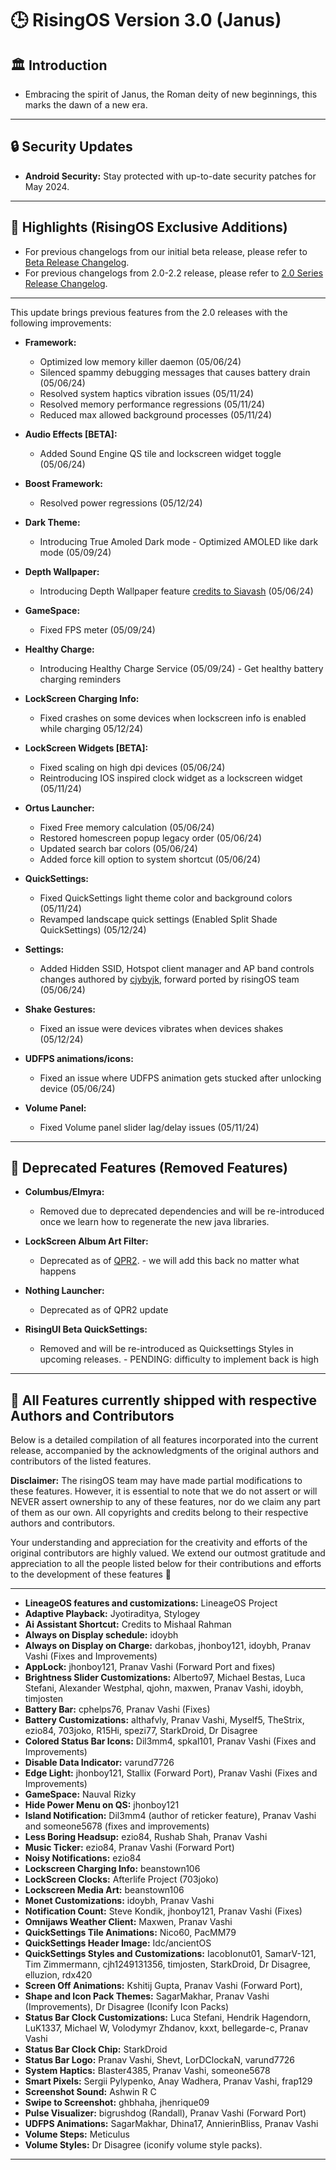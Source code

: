 # 🕒 RisingOS Version 3.0 (Janus)

## 🏛️ Introduction
- Embracing the spirit of Janus, the Roman deity of new beginnings, this marks the dawn of a new era.

---

## 🔒 Security Updates
- **Android Security:** Stay protected with up-to-date security patches for May 2024.
---

## 💬 Highlights (RisingOS Exclusive Additions)

- For previous changelogs from our initial beta release, please refer to [Beta Release Changelog](https://github.com/RisingTechOSS/risingOS_changelogs/tree/32f1bc41a6a0b7c263b157c68dacd08ce4e768c8).
- For previous changelogs from 2.0-2.2 release, please refer to [2.0 Series Release Changelog](https://github.com/RisingTechOSS/risingOS_changelogs/tree/ebdf909aff26a0bfe4c0c669b34bdf333ba4e3c9).
---

This update brings previous features from the 2.0 releases with the following improvements:

- **Framework:**
  - Optimized low memory killer daemon (05/06/24)
  - Silenced spammy debugging messages that causes battery drain (05/06/24)
  - Resolved system haptics vibration issues  (05/11/24)
  - Resolved memory performance regressions (05/11/24)
  - Reduced max allowed background processes (05/11/24)
  
- **Audio Effects [BETA]:**
  - Added Sound Engine QS tile and lockscreen widget toggle (05/06/24)

- **Boost Framework:**
  - Resolved power regressions (05/12/24)

- **Dark Theme:**
  - Introducing True Amoled Dark mode - Optimized AMOLED like dark mode (05/09/24)

- **Depth Wallpaper:**
  - Introducing Depth Wallpaper feature [credits to Siavash](https://github.com/siavash79) (05/06/24)

- **GameSpace:**
  - Fixed FPS meter (05/09/24)

- **Healthy Charge:**
  - Introducing Healthy Charge Service (05/09/24) - Get healthy battery charging reminders

- **LockScreen Charging Info:**
  - Fixed crashes on some devices when lockscreen info is enabled while charging 05/12/24)

- **LockScreen Widgets [BETA]:**
  - Fixed scaling on high dpi devices (05/06/24)
  - Reintroducing IOS inspired clock widget as a lockscreen widget (05/11/24)

- **Ortus Launcher:**
  - Fixed Free memory calculation (05/06/24)
  - Restored homescreen popup legacy order (05/06/24)
  - Updated search bar colors (05/06/24)
  - Added force kill option to system shortcut (05/06/24)

- **QuickSettings:**
  - Fixed QuickSettings light theme color and background colors (05/11/24)
  - Revamped landscape quick settings (Enabled Split Shade QuickSettings) (05/12/24)

- **Settings:**
  - Added Hidden SSID, Hotspot client manager and AP band controls changes authored by [cjybyjk](https://github.com/cjybyjk/), forward ported by risingOS team (05/06/24)

- **Shake Gestures:**
  - Fixed an issue were devices vibrates when devices shakes (05/12/24)

- **UDFPS animations/icons:**
  - Fixed an issue where UDFPS animation gets stucked after unlocking device (05/06/24)

- **Volume Panel:**
  - Fixed Volume panel slider lag/delay issues (05/11/24)

---

## 👴 Deprecated Features (Removed Features)

- **Columbus/Elmyra:**
  - Removed due to deprecated dependencies and will be re-introduced once we learn how to regenerate the new java libraries.

- **LockScreen Album Art Filter:**
  - Deprecated as of [QPR2](https://github.com/crdroidandroid/android_frameworks_base/commit/8f922ec2cb649b99b07a90836584702c4f22e0a9). - we will add this back no matter what happens

- **Nothing Launcher:**
  - Deprecated as of QPR2 update

- **RisingUI Beta QuickSettings:**
  - Removed and will be re-introduced as Quicksettings Styles in upcoming releases. - PENDING: difficulty to implement back is high

---

## 🙌 All Features currently shipped with respective Authors and Contributors
Below is a detailed compilation of all features incorporated into the current release, accompanied by the acknowledgments of the original authors and contributors of the listed features.

**Disclaimer:** The risingOS team may have made partial modifications to these features. However, it is essential to note that we do not assert or will NEVER assert ownership to any of these features, nor do we claim any part of them as our own. All copyrights and credits belong to their respective authors and contributors.

Your understanding and appreciation for the creativity and efforts of the original contributors are highly valued. We extend our outmost gratitude and appreciation to all the people listed below for their contributions and efforts to the development of these features 🙏

---
- **LineageOS features and customizations:** LineageOS Project
- **Adaptive Playback:** Jyotiraditya, Stylogey
- **Ai Assistant Shortcut:** Credits to Mishaal Rahman
- **Always on Display schedule:** idoybh
- **Always on Display on Charge:** darkobas, jhonboy121, idoybh, Pranav Vashi (Fixes and Improvements)
- **AppLock:** jhonboy121, Pranav Vashi (Forward Port and fixes)
- **Brightness Slider Customizations:** Alberto97, Michael Bestas, Luca Stefani, Alexander Westphal, qjohn, maxwen, Pranav Vashi, idoybh, timjosten
- **Battery Bar:** cphelps76, Pranav Vashi (Fixes)
- **Battery Customizations:** althafvly, Pranav Vashi, Myself5, TheStrix, ezio84, 703joko, R15Hi, spezi77, StarkDroid, Dr Disagree
- **Colored Status Bar Icons:** Dil3mm4, spkal101, Pranav Vashi (Fixes and Improvements)
- **Disable Data Indicator:** varund7726
- **Edge Light:** jhonboy121, Stallix (Forward Port), Pranav Vashi (Fixes and Improvements)
- **GameSpace:** Nauval Rizky
- **Hide Power Menu on QS:** jhonboy121
- **Island Notification:** Dil3mm4 (author of reticker feature), Pranav Vashi and someone5678 (fixes and improvements)
- **Less Boring Headsup:** ezio84, Rushab Shah, Pranav Vashi
- **Music Ticker:** ezio84, Pranav Vashi (Forward Port)
- **Noisy Notifications:** ezio84
- **Lockscreen Charging Info:** beanstown106
- **LockScreen Clocks:** Afterlife Project (703joko)
- **Lockscreen Media Art:** beanstown106
- **Monet Customizations:** idoybh, Pranav Vashi
- **Notification Count:** Steve Kondik, jhonboy121, Pranav Vashi (Fixes)
- **Omnijaws Weather Client:** Maxwen, Pranav Vashi
- **QuickSettings Tile Animations:** Nico60, PacMM79
- **QuickSettings Header Image:** Idc/ancientOS
- **QuickSettings Styles and Customizations:** IacobIonut01, SamarV-121, Tim Zimmermann, cjh1249131356, timjosten, StarkDroid, Dr Disagree, elluzion, rdx420
- **Screen Off Animations:** Kshitij Gupta, Pranav Vashi (Forward Port),
- **Shape and Icon Pack Themes:** SagarMakhar, Pranav Vashi (Improvements), Dr Disagree (Iconify Icon Packs)
- **Status Bar Clock Customizations:** Luca Stefani, Hendrik Hagendorn, LuK1337, Michael W, Volodymyr Zhdanov, kxxt, bellegarde-c, Pranav Vashi
- **Status Bar Clock Chip:** StarkDroid
- **Status Bar Logo:** Pranav Vashi, Shevt, LorDClockaN, varund7726
- **System Haptics:** Blaster4385, Pranav Vashi, someone5678
- **Smart Pixels:** Sergii Pylypenko, Anay Wadhera, Pranav Vashi, frap129
- **Screenshot Sound:** Ashwin R C
- **Swipe to Screenshot:** ghbhaha, jhenrique09
- **Pulse Visualizer:** bigrushdog (Randall), Pranav Vashi (Forward Port)
- **UDFPS Animations:** SagarMakhar, Dhina17, AnnierinBliss, Pranav Vashi
- **Volume Steps:** Meticulus
- **Volume Styles:** Dr Disagree (iconify volume style packs).

---


